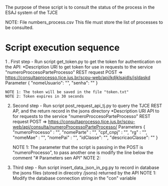 The purpose of these script is to consult the status of the process in the ESAJ system of the TJCE

NOTE: File numbers_process.csv
This file must store the list of processes to be consulted.
# Script execution sequence

1 . First step - Run script get_token.py to get the token for authentication on the API:
    *Description
    URl to get token for use in requests to the service "numeroProccesoParteProcesso" 
    REST request 
    POST => https://consultaprocesso.tjce.jus.br/scpu-web/api/kdjklsajdls/jsldaskd
    Parameter
    {
    "nomeUsuario": "",
    "senha": ""
    }
    
    NOTE 1: The token will be saved in the file "token.txt"
    NOTE 2: Token expires in 30 seconds


2. Second step - Run script post_request_api_tj.py to query the TJCE REST AP, and the return record in the jsons directory
    *Description
    URl API to for requests to the service "numeroProccesoParteProcesso" 
    REST request 
    POST => https://consultaprocesso.tjce.jus.br/scpu-web/api/consulta/numeroProcessoParteProcesso/
    Parameters
    {
        "numeroProcesso" : "",
        "nomeParte" : "",
        "cpf_cnpj" : "",
        "rg" : "",
        "nomeMae" : "",
        "nomePai" : "",
        "idClasse": "",
        "descricaoClasse": ""
    }

    NOTE 1: The parameter that the script is passing in the POST is "numeroProcesso", to pass another one is modify the line below the comment "# Parameters sen API"
    NOTE 2: 

3. Third step - Run script insert_data_json_in_pg.py to record in database the jsons files (stored in direcotry /jsons) returned by the API
    NOTE 1: Modify the database connection string in the "con" variable 











